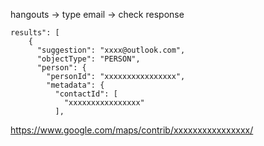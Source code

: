 hangouts -> type email -> check response 

```
results": [
    {
      "suggestion": "xxxx@outlook.com",
      "objectType": "PERSON",
      "person": {
        "personId": "xxxxxxxxxxxxxxxx",
        "metadata": {
          "contactId": [
            "xxxxxxxxxxxxxxxx"
          ],
```

https://www.google.com/maps/contrib/xxxxxxxxxxxxxxxx/
